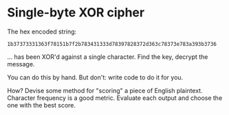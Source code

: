 # Single-byte XOR cipher

The hex encoded string:

    1b37373331363f78151b7f2b783431333d78397828372d363c78373e783a393b3736

... has been XOR'd against a single character. Find the key, decrypt the
message.

You can do this by hand. But don't: write code to do it for you.

How? Devise some method for "scoring" a piece of English plaintext.
Character frequency is a good metric. Evaluate each output and choose the one
with the best score.
